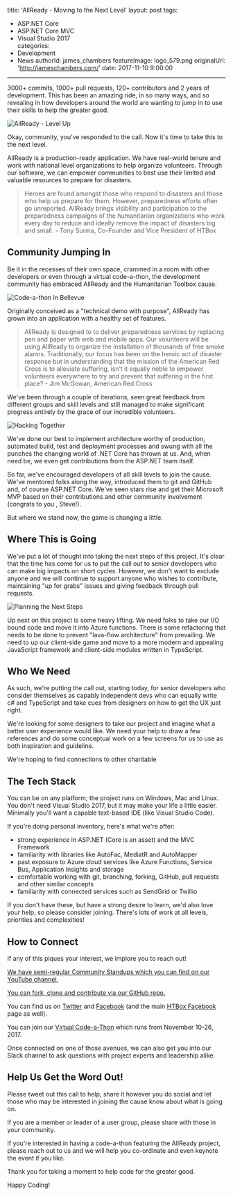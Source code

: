 title: 'AllReady - Moving to the Next Level'
layout: post
tags:
  - ASP.NET Core
  - ASP.NET Core MVC
  - Visual Studio 2017  
categories:
  - Development
  - News
authorId: james_chambers
featureImage: logo_579.png
originalUrl: 'http://jameschambers.com/'
date: 2017-11-10 9:00:00
---
3000+ commits, 1000+ pull requests, 120+ contributors and 2 years of development.  This has been an amazing ride, in so many ways, and so revealing in how developers around the world are wanting to jump in to use their skills to help the greater good. 

![AllReady - Level Up](https://jcblogimages.blob.core.windows.net/img/2017/all-ready-next-level.png)

Okay, community, you've responded to the call. Now it's time to take this to the next level.
<!-- more -->
AllReady is a production-ready application. We have real-world tenure and work with national level organizations to help organize volunteers. Through our software, we can empower communities to best use their limited and valuable resources to prepare for disasters.

> Heroes are found amongst those who respond to disasters and those who help us prepare for them.  However, preparedness efforts often go unreported.  AllReady brings visibility and participation to the preparedness campaigns of the humanitarian organizations who work every day to reduce and ideally remove the impact of disasters big and small. - Tony Surma, Co-Founder and Vice President of HTBox 

## Community Jumping In

Be it in the recesses of their own space, crammed in a room with other developers or even through a virtual code-a-thon, the development community has embraced AllReady and the Humanitarian Toolbox cause.

![Code-a-thon In Bellevue](https://jcblogimages.blob.core.windows.net/img/2015/11/image.png)

Originally conceived as a "technical demo with purpose", AllReady has grown into an application with a healthy set of features.  

> AllReady is designed to to deliver preparedness services by replacing pen and paper with web and mobile apps. Our volunteers will be using AllReady to organize the installation of thousands of free smoke alarms. Traditionally, our focus has been on the heroic act of disaster response but in understanding that the mission of the American Red Cross is to alleviate suffering, isn’t it equally noble to empower volunteers everywhere to try and prevent that suffering in the first place?  - Jim McGowan, American Red Cross

We've been through a couple of iterations, seen great feedback from different groups and skill levels and still managed to make significant progress entirely by the grace of our incredible volunteers. 

![Hacking Together](https://jcblogimages.blob.core.windows.net/img/2015/11/image1.png)

We've done our best to implement architecture worthy of production, automated build, test and deployment processes and swung with all the punches the changing world of .NET Core has thrown at us. And, when need be, we even get contributions from the ASP.NET team itself.

So far, we've encouraged developers of all skill levels to join the cause. We've mentored folks along the way, introduced them to git and GitHub and, of course ASP.NET Core. We've seen stars rise and get their Microsoft MVP based on their contributions and other community involvement (congrats to you , Steve!). 

But where we stand now, the game is changing a little.

## Where This is Going

We've put a lot of thought into taking the next steps of this project. It's clear that the time has come for us to put the call out to senior developers who can make big impacts on short cycles.  However, we don't want to exclude anyone and we will continue to support anyone who wishes to contribute, maintaining "up for grabs" issues and giving feedback through pull requests.

![Planning the Next Steps](https://jcblogimages.blob.core.windows.net/img/2015/11/image2.png)

Up next on this project is some heavy lifting. We need folks to take our I/O bound code and move it into Azure functions. There is some refactoring that needs to be done to prevent "lava-flow architecture" from prevailing. We need to up our client-side game and move to a more modern and appealing JavaScript framework and client-side modules written in TypeScript.

## Who We Need
As such, we're putting the call out, starting today, for senior developers who consider themselves as capably independent devs who can equally write c# and TypeScript and take cues from designers on how to get the UX just right.

We're looking for some designers to take our project and imagine what a better user experience would like. We need your help to draw a few references and do some conceptual work on a few screens for us to use as both inspiration and guideline.

We're hoping to find connections to other charitable 

## The Tech Stack
You can be on any platform; the project runs on Windows, Mac and Linux. You don't need Visual Studio 2017, but it may make your life a little easier. Minimally you'll want a capable text-based IDE (like Visual Studio Code).

If you're doing personal inventory, here's what we're after:
 - strong experience in ASP.NET (Core is an asset) and the MVC Framework
 - familiarity with libraries like AutoFac, MediatR and AutoMapper
 - past exposure to Azure cloud services like Azure Functions, Service Bus,  Application Insights and storage
 - comfortable working with git, branching, forking, GitHub, pull requests and other similar concepts
 - familiarity with connected services such as SendGrid or Twillio

If you don't have these, but have a strong desire to learn, we'd also love your help, so please consider joining. There's lots of work at all levels, priorities and complexities!

## How to Connect

If any of this piques your interest, we implore you to reach out!

[We have semi-regular Community Standups which you can find on our YouTube channel.](https://www.youtube.com/channel/UCMHQ4xrqudcTtaXFw4Bw54Q/videos?live_view=502&flow=grid&view=2)

[You can fork, clone and contribute via our GitHub repo.](https://github.com/HTBox/allReady)

You can find us on [Twitter](https://twitter.com/htbox) and [Facebook](https://www.facebook.com/allReadyApp/) (and the main [HTBox Facebook](https://www.facebook.com/htbox.org/) page as well).

You can join our [Virtual Code-a-Thon](https://github.com/HTBox/allReady/issues?q=is%3Aissue+is%3Aopen+label%3ANovemberthon) which runs from November 10-26, 2017.

Once connected on one of those avenues, we can also get you into our Slack channel to ask questions with project experts and leadership alike. 

## Help Us Get the Word Out!

Please tweet out this call to help, share it however you do social and let those who may be interested in joining the cause know about what is going on.

If you are a member or leader of a user group, please share with those in your community.

If you're interested in having a code-a-thon featuring the AllReady project, please reach out to us and we will help you co-ordinate and even keynote the event if you like.

Thank you for taking a moment to help code for the greater good.

Happy Coding!
